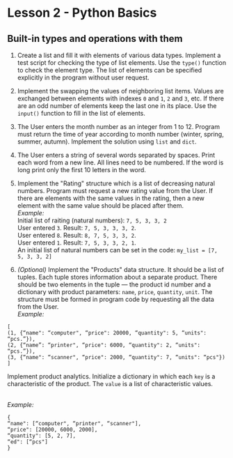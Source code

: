 # Lesson 2 - Python Basics
## Built-in types and operations with them

1. Create a list and fill it with elements of various data types. Implement a test script for checking the type of list elements. Use the ```type()``` function to check the element type. The list of elements can be specified explicitly in the program without user request.

2. Implement the swapping the values of neighboring list items. Values are exchanged between elements with indexes ```0``` and ```1```, ```2``` and ```3```, etc. If there are an odd number of elements keep the last one in its place. Use the ```input()``` function to fill in the list of elements.

3. The User enters the month number as an integer from 1 to 12. Program must return the time of year according to month number (winter, spring, summer, autumn). Implement the solution using ```list``` and ```dict```.

4. The User enters a string of several words separated by spaces. Print each word from a new line. All lines need to be numbered. If the word is long print only the first 10 letters in the word.

5. Implement the "Rating" structure which is a list of decreasing natural numbers. Program must request a new rating value from the User. If there are elements with the same values in the rating, then a new element with the same value should be placed after them.
<br>_Example:_ 
<br>Initial list of raiting (natural numbers): ```7, 5, 3, 3, 2```
<br>User entered ```3```. Result: ```7, 5, 3, 3, 3, 2```.
<br>User entered ```8```. Result: ```8, 7, 5, 3, 3, 2```.
<br>User entered ```1```. Result: ```7, 5, 3, 3, 2, 1```.
<br>An initial list of natural numbers can be set in the code: ```my_list = [7, 5, 3, 3, 2]```

6. _(Optional)_ Implement the "Products" data structure. It should be a list of tuples. Each tuple stores information about a separate product. There should be two elements in the tuple — the product id number and a dictionary with product parameters: ```name```, ```price```, ```quantity```, ``unit``. The structure must be formed in program code by requesting all the data from the User.
<br>_Example:_
```
[
(1, {“name": “computer", “price": 20000, “quantity": 5, “units": “pcs.”}),
(2, {“name”: “printer", “price": 6000, “quantity": 2, “units": “pcs.”}),
(3, {“name": “scanner", “price": 2000, “quantity": 7, “units": “pcs"})
]
```
Implement product analytics. Initialize a dictionary in which each ```key``` is a characteristic of the product. The ```value``` is a list of characteristic values.

<br>_Example:_
```
{
“name": [“computer", “printer", “scanner"],
“price": [20000, 6000, 2000],
“quantity": [5, 2, 7],
“ed": [“pcs"]
}
```